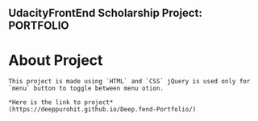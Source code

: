 ## UdacityFrontEnd Scholarship Project: PORTFOLIO

# About Project
    This project is made using `HTML` and `CSS` jQuery is used only for `menu` button to toggle between menu otion.

    *Here is the link to project* (https://deeppurohit.github.io/Deep.fend-Portfolio/)